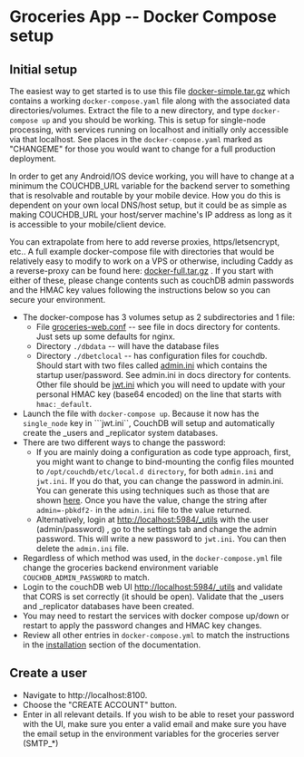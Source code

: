 # Groceries App -- Docker Compose setup

## Initial setup

The easiest way to get started is to use this file [docker-simple.tar.gz](https://raw.githubusercontent.com/davideshay/groceries/master/mkdocs/docs/assets/docker-simple.tar.gz) which contains a working ```docker-compose.yaml``` file along with the associated data directories/volumes.  Extract the file to a new directory, and type ```docker-compose up``` and you should be working.  This is setup for single-node processing, with services running on localhost and initially only accessible via that localhost. See places in the ```docker-compose.yaml``` marked as "CHANGEME" for those you would want to change for a full production deployment.

In order to get any Android/IOS device working, you will have to change at a minimum the COUCHDB_URL variable for the backend server to something that is resolvable and routable by your mobile device. How you do this is dependent on your own local DNS/host setup, but it could be as simple as making COUCHDB_URL your host/server machine's IP address as long as it is accessible to your mobile/client device.

You can extrapolate from here to add reverse proxies, https/letsencrypt, etc..  A full example docker-compose file with directories that would be relatively easy to modify to work on a VPS or otherwise, including Caddy as a reverse-proxy can be found here: [docker-full.tar.gz](https://raw.githubusercontent.com/davideshay/groceries/master/mkdocs/docs/assets/docker-full.tar.gz) .  If you start with either of these, please change contents such as couchDB admin passwords and the HMAC key values following the instructions below so you can secure your environment. 

* The docker-compose has 3 volumes setup as 2 subdirectories and 1 file:
    * File [groceries-web.conf](https://raw.githubusercontent.com/davideshay/groceries/master/mkdocs/docs/assets/groceries-web.conf) -- see file in docs directory for contents. Just sets up some defaults for nginx.
    * Directory ```./dbdata``` -- will have the database files
    * Directory ```./dbetclocal``` -- has configuration files for couchdb. Should start with two files called [admin.ini](https://raw.githubusercontent.com/davideshay/groceries/master/mkdocs/docs/assets/admin.ini) which contains the startup user/password. See admin.ini in docs directory for contents.  Other file should be [jwt.ini](https://raw.githubusercontent.com/davideshay/groceries/master/mkdocs/docs/assets/jwt.ini) which you will need to update with your personal HMAC key (base64 encoded) on the line that starts with ```hmac:_default```.
* Launch the file with ```docker-compose up```. Because it now has the ```single_node``` key in ```jwt.ini``, CouchDB will setup and automatically create the _users and _replicator system databases.
* There are two different ways to change the password:
    * If you are mainly doing a configuration as code type approach, first, you might want to change to bind-mounting the config files mounted to ```/opt/couchdb/etc/local.d directory```, for both ```admin.ini``` and ```jwt.ini```. If you do that, you can change the password in admin.ini. You can generate this using techniques such as those that are shown [here](https://sleeplessbeastie.eu/2020/03/13/how-to-generate-password-hash-for-couchdb-administrator/).  Once you have the value, change the string after ```admin=-pbkdf2-``` in the ```admin.ini``` file to the value returned.
    * Alternatively, login at [http://localhost:5984/_utils](http://localhost:5984/_utils) with the user (admin/password) , go to the settings tab and change the admin password.  This will write a new password to ```jwt.ini```. You can then delete the ```admin.ini``` file.
* Regardless of which method was used, in the ```docker-compose.yml``` file change the groceries backend environment variable ```COUCHDB_ADMIN_PASSWORD``` to match.    
* Login to the couchDB web UI [http://localhost:5984/_utils](http://localhost:5984/_utils) and validate that CORS is set correctly (it should be open). Validate that the _users and _replicator databases have been created.
* You may need to restart the services with docker compose up/down or restart to apply the password changes and HMAC key changes.
* Review all other entries in ```docker-compose.yml``` to match the instructions in the [installation](https://davideshay.github.io/groceries/installation/installation/) section of the documentation.

## Create a user

* Navigate to http://localhost:8100.
* Choose the "CREATE ACCOUNT" button.
* Enter in all relevant details. If you wish to be able to reset your password with the UI, make sure you enter a valid email and make sure you have the email setup in the environment variables for the groceries server (SMTP_*)
